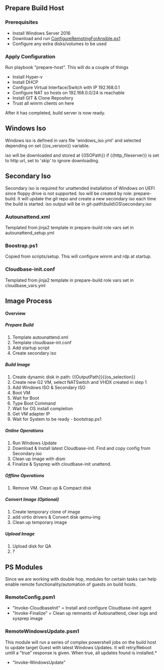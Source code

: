 


## Prepare Build Host

### Prerequisites

* Install Windows Server 2016
* Download and run [ConfigureRemotingForAnsible.ps1](https://github.com/ansible/ansible/blob/devel/examples/scripts/ConfigureRemotingForAnsible.ps1)
* Configure any extra disks/volumes to be used

### Apply Configuration
Run playbook "prepare-host". This will do a couple of things
* Install Hyper-v
* Install DHCP
* Configure Virtual Interface/Switch with IP 192.168.0.1
* Configure NAT so hosts on 192.168.0.0/24 is reachable
* Install GIT & Clone Repository
* Trust all winrm clients on here

After it has completed, build server is now ready.

## Windows Iso
Windows iso is defined in vars file 'windows_iso.yml' and selected depending on set {{os_version}} variable.

iso will be downloaded and stored at {{ISOPath}} if {{http_fileserver}} is set to http url, set to 'skip' to ignore downloading.

## Secondary Iso
Secondary iso is required for unattended installation of Windows on UEFI since floppy drive is not supported.
Iso will be created by role: prepare-build. It will update the git repo and create a new secondary iso each time the build is started. iso output will be in git-path\build\OS\secondary.iso

### Autounattend.xml
Templated from jinja2 template in prepare-build role
vars set in autounattend_setup.yml
### Boostrap.ps1
Copied from scripts/setup. This will configure winrm and rdp at startup.
### Cloudbase-init.conf
Templated from jinja2 template in prepare-build role
vars set in cloudbase_vars.yml


## Image Process 

#### Overview

##### Prepare Build
1. Template autounattend.xml
2. Template cloudbase-int.conf
3. Add startup script
4. Create secondary iso
##### Build Image
1. Create dynamic disk in path: {{OutputPath}}{{os_selection}}
2. Create new G2 VM, select NATSwitch and VHDX created in step 1
3. Add Windows ISO & Secondary ISO
4. Boot VM
5. Wait for Boot
6. Type Boot Command
7. Wait for OS install completion
8. Get VM adapter IP
9. Wait for System to be ready - bootstrap.ps1
##### Online Operations
1. Run Windows Update
2. Download & Install latest Cloudbase-init. Find and copy config from Secondary.iso
3. Clean up image with dism
4. Finalize & Sysprep with cloudbase-init unattend.
##### Offline Operations
1. Remove VM. Clean up & Compact disk
##### Convert Image (Optional)
1. Create temporary clone of image
2. add virtio drivers & Convert disk qemu-img
3. Clean up temporary image
##### Upload Image
1. Upload disk for QA
2. ?

## PS Modules
Since we are working with double hop, modules for certain tasks can help enable remote functionality/automation of guests on build hosts.

### RemoteConfig.psm1
* "Invoke-CloudbaseInit" = Install and configure Cloudbase-init agent
* "Invoke-Finalize" = Clean up remnants of Autounattend, clear logs and sysprep image


### RemoteWindowsUpdate.psm1
This module will run a series of complex powershell jobs on the build host to update target Guest with latest Windows Updates. It will retry/Reboot untill a "true" response is given. When true, all updates found is installed.*
* "Invoke-WindowsUpdate" 

